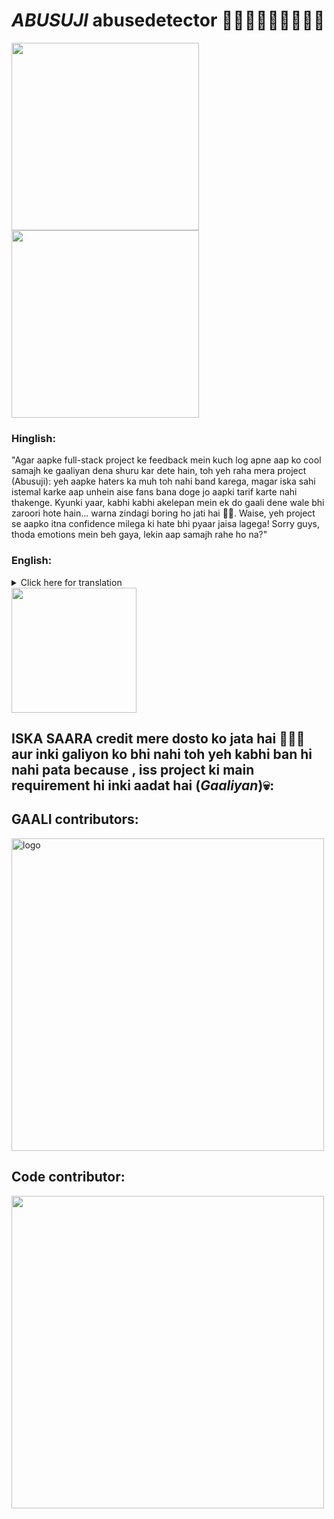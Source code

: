 
# *ABUSUJI* abusedetector 🤬🤬🤬🤬🤬🤬🤬🤬🤬

<div style="display:flex-wrap ; justify-content: space-between;">
  <img src="https://github.com/user-attachments/assets/fc8ac17b-d237-41e7-93d0-c29bbb9d9ea0" width = "300">
  <img src="https://github.com/user-attachments/assets/b44c45ba-cd74-4dd1-bb8b-f1cec57a9696" width = "300">
</div>


### **Hinglish:**

"Agar aapke full-stack project ke feedback mein kuch log apne aap ko cool samajh ke gaaliyan dena shuru kar dete hain, toh yeh raha mera project (Abusuji): yeh aapke haters ka muh toh nahi band karega, magar iska sahi istemal karke aap unhein aise fans bana doge jo aapki tarif karte nahi thakenge. Kyunki yaar, kabhi kabhi akelepan mein ek do gaali dene wale bhi zaroori hote hain... warna zindagi boring ho jati hai 🤡🥹. Waise, yeh project se aapko itna confidence milega ki hate bhi pyaar jaisa lagega! Sorry guys, thoda emotions mein beh gaya, lekin aap samajh rahe ho na?"

### **English:**

<details>
  <summary>Click here for translation</summary>
  "If some people start acting cool by throwing insults at your full-stack project feedback, here’s my project (Abusuji): it won’t shut your haters up, but if you use it right, you’ll turn them into die-hard fans who won’t stop praising you. Because, let’s be real, sometimes even the haters are necessary for some spice in life... otherwise, things would get boring 🤡🥹. Plus, this project will boost your confidence so much that even hate will start to feel like love! Sorry, got a little carried away in the feels, but you get the vibe, right?"

  
</details>
<img src="https://github.com/user-attachments/assets/1bb34091-a8ac-4bf1-b2bf-d31bbeef9c43" width="200">


## ISKA SAARA credit mere dosto ko jata hai 💋💋🫦 aur inki galiyon ko bhi nahi toh yeh kabhi ban hi nahi pata because , iss project ki main requirement hi inki aadat hai (*Gaaliyan*)💀:

## GAALI contributors:
<img src="https://github.com/user-attachments/assets/ad83587c-3846-47dc-bd31-2b8f476b9ef4" width = "500" alt="logo">

## Code contributor:
<img src="https://github.com/user-attachments/assets/f74d7434-58c8-48fb-bc95-9085d7d2a872" width = "500">


